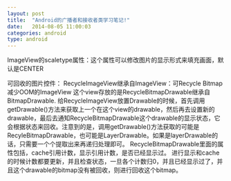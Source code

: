 ```yaml
---
layout: post
title:  "Android的广播者和接收者类学习笔记!"
date:   2014-08-05 11:00:03
categories: android
type: android
---
```


ImageView的scaletype属性：这个属性可以修改图片的显示形式来填充画面，默认是CENTER


可回收的图片控件：
RecycleImageView继承自ImageView：可Recycle Bitmap减少OOM的ImageView
这个view存放的是RecycleBitmapDrawable继承自BitmapDrawable.
给RecycleImageView放置Drawable的时候，首先调用getDrawable()方法来获取上一个在这个view的drawable，然后再去设置新的drawable，最后去通知RecycleBitmapDrawable这个drawable的显示状态，它会根据状态来回收。注意到的是，调用getDrawable()方法获取的可能是RecyleBitmapDrawable，也可能是LayerDrawable。如果是layerDrawable的话，只需要一个个提取出来再递归处理即可。
RecycleBitmapDrawable里面的属性包括，cache引用计数，显示引用计数，是否已经显示过。
进行显示和cache的时候计数都要更新，并且检查状态，一旦各个计数归0，并且已经显示过了，并且这个drawable的bitmap没有被回收，则进行回收这个bitmap。
